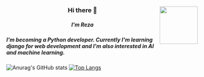 <div id="header" align="center">
 <img align="right" src="https://media.giphy.com/media/M9gbBd9nbDrOTu1Mqx/giphy.gif" width="100"/>
 <h3 align="center" colour="Darkred" >Hi there 👋</h3>
 <h5 align="center">I'm Reza</h5>
  
 <h5 align="left">I'm becoming a Python developer. Currently I'm learning django for web development and I'm also interested in AI and machine learning.</h5>
</div>



![Anurag's GitHub stats](https://github-readme-stats.vercel.app/api?username=RDOriginall&theme=codeSTACKr&show_icons=true)
[![Top Langs](https://github-readme-stats.vercel.app/api/top-langs/?username=RDOriginall&theme=codeSTACKr)](https://github.com/RDOriginall)

